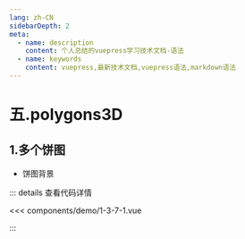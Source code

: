 ```yaml
---
lang: zh-CN
sidebarDepth: 2
meta:
  - name: description
    content: 个人总结的vuepress学习技术文档-语法
  - name: keywords
    content: vuepress,最新技术文档,vuepress语法,markdown语法
---
```


# 五.polygons3D
## 1.多个饼图

- 饼图背景


  <Container url="https://zhoubichuan.com/resume/demo/?type=echarts&name=1-3-7-1.vue" />

::: details 查看代码详情

<<< components/demo/1-3-7-1.vue

:::